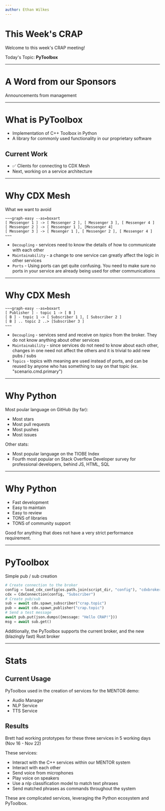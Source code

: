 ```yaml
---
author: Ethan Wilkes
---
```

# This Week's CRAP
Welcome to this week's CRAP meeting!

Today's Topic: **PyToolbox**

---

# A Word from our Sponsors

Announcements from management

---

# What is PyToolbox

- Implementation of C++ Toolbox in Python
- A library for commonly used functionality in our proprietary software

## Current Work

- ✅ Clients for connecting to CDX Mesh
- Next, working on a service architecture

---

# Why CDX Mesh
What we want to avoid

```
~~~graph-easy --as=boxart
[ Messenger 1 ] -> [ Messenger 2 ], [ Messenger 3 ], [ Messenger 4 ]
[ Messenger 2 ] -> [ Messenger 1 ], [Messenger 4]
[ Messenger 3 ] -> [ Mesenger 1 ], [ Messenger 2 ], [ Messenger 4 ]
~~~
```

- `Decoupling` - services need to know the details of how to communicate with each other
- `Maintainability` - a change to one service can greatly affect the logic in other services
- `Ports` - Using ports can get quite confusing. You need to make sure no ports in your service are already 
being used for other communications

---

# Why CDX Mesh

```
~~~graph-easy --as=boxart
[ Publisher ] - topic 1 -> [ B ]
[ B ] - topic 1 -> [ Subscriber 1 ], [ Subscriber 2 ]
[ B ] .. topic 2 ..> [Subscriber 3 ]
~~~
```

- `Decoupling` - services send and receive on *topics* from the broker. They do not know anything about other services
- `Maintainability` - since services do not need to know about each other, changes in one need not affect the others
and it is trivial to add new pubs / subs
- `Topics` - topics with meaning are used instead of ports, and can be reused by anyone who has something to say on that topic
(ex. "scenario.cmd.primary")

---

# Why Python

Most poular language on GitHub (by far):

- Most stars
- Most pull requests
- Most pushes
- Most issues

Other stats:

- Most popular language on the TIOBE Index
- Fourth most popular on Stack Overflow Developer survey for professional developers, behind JS, HTML, SQL

---

# Why Python

- Fast development
- Easy to maintain
- Easy to review
- TONS of libraries
- TONS of community support


Good for anything that does not have a very strict performance requirement.

---

# PyToolbox

Simple pub / sub creation

```python    
# Create connection to the broker
config = load_cdx_config(os.path.join(script_dir, "config"), "cdxbroker.toml")
cdx = CdxConnection(config, "Subscriber")
# Create pub/sub
sub = await cdx.spawn_subscriber("crap.topic")
pub = await cdx.spawn_publisher("crap.topic")
# Send a test message
await pub.put(json.dumps({message: "Hello CRAP!"}))
msg = await sub.get()
```

Additionally, the PyToolbox supports the current broker, and the new (blazingly fast) Rust broker

---

# Stats

## Current Usage

PyToolbox used in the creation of services for the MENTOR demo:

- Audio Manager
- NLP Service
- TTS Service

## Results

Brett had working prototypes for these three services in 5 working days (Nov 16 - Nov 22)

These services:

- Interact with the C++ services within our MENTOR system
- Interact with each other
- Send voice from microphones
- Play voice on speakers
- Use a nlp classification model to match text phrases
- Send matched phrases as commands throughout the system

These are complicated services, leveraging the Python ecosystem and PyToolbox.
